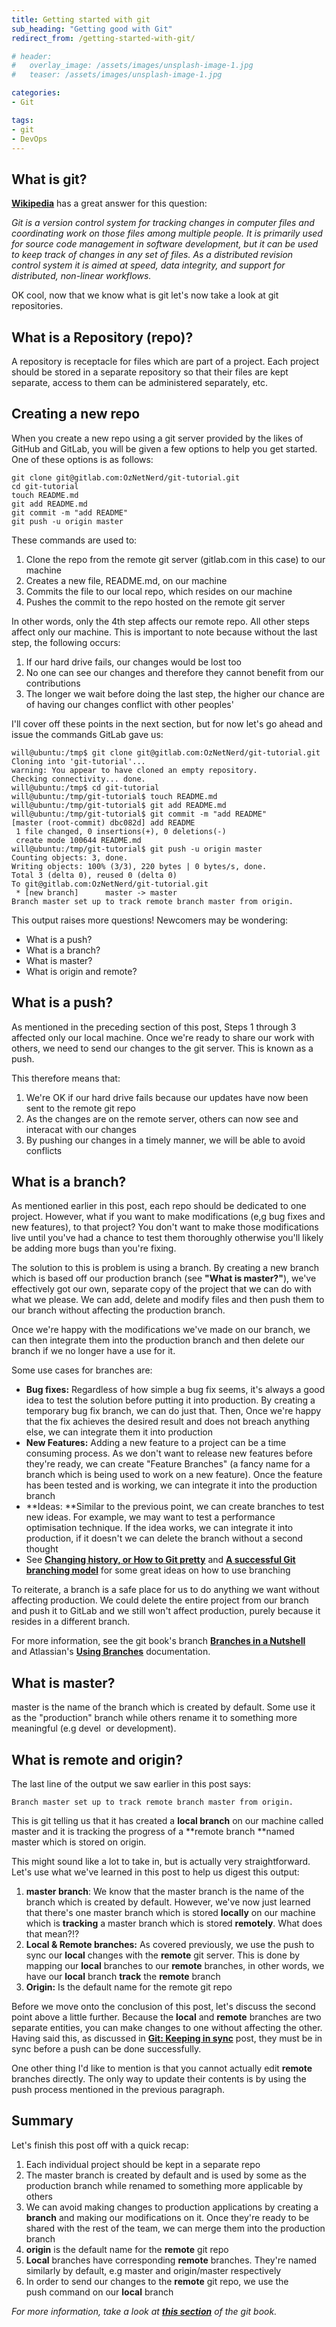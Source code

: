 ```yaml
---
title: Getting started with git
sub_heading: "Getting good with Git"
redirect_from: /getting-started-with-git/

# header:
#   overlay_image: /assets/images/unsplash-image-1.jpg
#   teaser: /assets/images/unsplash-image-1.jpg

categories:
- Git

tags:
- git
- DevOps
---
```

## What is git?

[**Wikipedia**](https://en.wikipedia.org/wiki/Git) has a great answer for this question:

_Git is a version control system for tracking changes in computer files and coordinating work on those files among multiple people. It is primarily used for source code management in software development, but it can be used to keep track of changes in any set of files. As a distributed revision control system it is aimed at speed, data integrity, and support for distributed, non-linear workflows._

OK cool, now that we know what is git let's now take a look at git repositories.

## What is a Repository (repo)?

A repository is receptacle for files which are part of a project. Each project should be stored in a separate repository so that their files are kept separate, access to them can be administered separately, etc.

## Creating a new repo

When you create a new repo using a git server provided by the likes of GitHub and GitLab, you will be given a few options to help you get started. One of these options is as follows:

```
git clone git@gitlab.com:OzNetNerd/git-tutorial.git
cd git-tutorial
touch README.md
git add README.md
git commit -m "add README"
git push -u origin master
```

These commands are used to:

1.  Clone the repo from the remote git server (gitlab.com in this case) to our machine
2.  Creates a new file, README.md, on our machine
3.  Commits the file to our local repo, which resides on our machine
4.  Pushes the commit to the repo hosted on the remote git server

In other words, only the 4th step affects our remote repo. All other steps affect only our machine. This is important to note because without the last step, the following occurs:

1.  If our hard drive fails, our changes would be lost too
2.  No one can see our changes and therefore they cannot benefit from our contributions
3.  The longer we wait before doing the last step, the higher our chance are of having our changes conflict with other peoples'

I'll cover off these points in the next section, but for now let's go ahead and issue the commands GitLab gave us:

```
will@ubuntu:/tmp$ git clone git@gitlab.com:OzNetNerd/git-tutorial.git
Cloning into 'git-tutorial'...
warning: You appear to have cloned an empty repository.
Checking connectivity... done.
will@ubuntu:/tmp$ cd git-tutorial
will@ubuntu:/tmp/git-tutorial$ touch README.md
will@ubuntu:/tmp/git-tutorial$ git add README.md
will@ubuntu:/tmp/git-tutorial$ git commit -m "add README"
[master (root-commit) dbc082d] add README
 1 file changed, 0 insertions(+), 0 deletions(-)
 create mode 100644 README.md
will@ubuntu:/tmp/git-tutorial$ git push -u origin master
Counting objects: 3, done.
Writing objects: 100% (3/3), 220 bytes | 0 bytes/s, done.
Total 3 (delta 0), reused 0 (delta 0)
To git@gitlab.com:OzNetNerd/git-tutorial.git
 * [new branch]      master -> master
Branch master set up to track remote branch master from origin.
```

This output raises more questions! Newcomers may be wondering:

*   What is a push?
*   What is a branch?
*   What is master?
*   What is origin and remote?

## What is a push?

As mentioned in the preceding section of this post, Steps 1 through 3 affected only our local machine. Once we're ready to share our work with others, we need to send our changes to the git server. This is known as a push.

This therefore means that:

1.  We're OK if our hard drive fails because our updates have now been sent to the remote git repo
2.  As the changes are on the remote server, others can now see and interacat with our changes
3.  By pushing our changes in a timely manner, we will be able to avoid conflicts

## What is a branch?

As mentioned earlier in this post, each repo should be dedicated to one project. However, what if you want to make modifications (e,g bug fixes and new features), to that project? You don't want to make those modifications live until you've had a chance to test them thoroughly otherwise you'll likely be adding more bugs than you're fixing.

The solution to this is problem is using a branch. By creating a new branch which is based off our production branch (see **"What is master?"**), we've effectively got our own, separate copy of the project that we can do with what we please. We can add, delete and modify files and then push them to our branch without affecting the production branch.

Once we're happy with the modifications we've made on our branch, we can then integrate them into the production branch and then delete our branch if we no longer have a use for it.

Some use cases for branches are:

*   **Bug fixes:** Regardless of how simple a bug fix seems, it's always a good idea to test the solution before putting it into production. By creating a temporary bug fix branch, we can do just that. Then, Once we're happy that the fix achieves the desired result and does not breach anything else, we can integrate them it into production
*   **New Features:** Adding a new feature to a project can be a time consuming process. As we don't want to release new features before they're ready, we can create "Feature Branches" (a fancy name for a branch which is being used to work on a new feature). Once the feature has been tested and is working, we can integrate it into the production branch
*   **Ideas: **Similar to the previous point, we can create branches to test new ideas. For example, we may want to test a performance optimisation technique. If the idea works, we can integrate it into production, if it doesn't we can delete the branch without a second thought
*   See [**Changing history, or How to Git pretty**](http://justinhileman.info/article/changing-history/) and [**A successful Git branching model**](http://nvie.com/posts/a-successful-git-branching-model/) for some great ideas on how to use branching

To reiterate, a branch is a safe place for us to do anything we want without affecting production. We could delete the entire project from our branch and push it to GitLab and we still won't affect production, purely because it resides in a different branch.

For more information, see the git book's branch [**Branches in a Nutshell**](https://git-scm.com/book/en/v2/Git-Branching-Branches-in-a-Nutshell) and Atlassian's [**Using Branches**](https://www.atlassian.com/git/tutorials/using-branches) documentation.

## What is master?

master is the name of the branch which is created by default. Some use it as the "production" branch while others rename it to something more meaningful (e.g devel  or development).

## What is remote and origin?

The last line of the output we saw earlier in this post says:

```
Branch master set up to track remote branch master from origin.
```

This is git telling us that it has created a **local branch** on our machine called master and it is tracking the progress of a **remote branch **named master which is stored on origin.

This might sound like a lot to take in, but is actually very straightforward. Let's use what we've learned in this post to help us digest this output:

1.  **master branch**: We know that the master branch is the name of the branch which is created by default. However, we've now just learned that there's one master branch which is stored **locally** on our machine which is **tracking** a master branch which is stored **remotely**. What does that mean?!?
2.  **Local & Remote branches:** As covered previously, we use the push to sync our **local** changes with the **remote** git server. This is done by mapping our **local** branches to our **remote** branches, in other words, we have our **local** branch **track** the **remote** branch
3.  **Origin:** Is the default name for the remote git repo

Before we move onto the conclusion of this post, let's discuss the second point above a little further. Because the **local** and **remote** branches are two separate entities, you can make changes to one without affecting the other. Having said this, as discussed in [**Git: Keeping in sync**](/git-keeping-sync/) post, they must be in sync before a push can be done successfully.

One other thing I'd like to mention is that you cannot actually edit **remote** branches directly. The only way to update their contents is by using the push process mentioned in the previous paragraph.

## Summary

Let's finish this post off with a quick recap:

1.  Each individual project should be kept in a separate repo
2.  The master branch is created by default and is used by some as the production branch while renamed to something more applicable by others
3.  We can avoid making changes to production applications by creating a **branch** and making our modifications on it. Once they're ready to be shared with the rest of the team, we can merge them into the production branch
4.  **origin** is the default name for the **remote** git repo
5.  **Local** branches have corresponding **remote** branches. They're named similarly by default, e.g master and origin/master respectively
6.  In order to send our changes to the **remote** git repo, we use the push command on our **local** branch

_For more information, take a look at [**this section**](https://git-scm.com/book/en/v2/Git-Branching-Remote-Branches) of the git book._